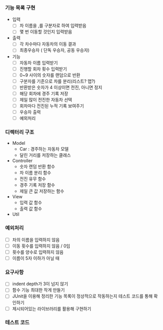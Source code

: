 ### 기능 목록 구현
- 입력
    - [ ] 차 이름을 ,를 구분자로 하여 입력받음
    - [ ] 몇 번 이동할 것인지 입력받음
- 출력
    -  [ ] 각 차수마다 자동차의 이동 결과
    - [ ] 최종우승자 ( 단독 우승자, 공동 우승자)
- 기능
    - [ ] 자동차 이름 입력받기
    - [ ] 진행할 회차 횟수 입력받기
    - [ ] 0~9 사이의 숫자를 랜덤으로 반환
    - [ ] 구분자를 기준으로 차를 분리(리스트? 맵?)
    - [ ] 반환받은 숫자가 4 이상이면 전진, 아니면 정지
    - [ ] 해당 회차에 경주 기록 저장
    - [ ] 제일 많이 전진한 자동차 선택
    - [ ] 회차마다 전진된 누적 기록 보여주기
    - [ ] 우승자 출력
    - [ ] 예외처리

### 디렉터리 구조
- Model
  - Car : 경주하는 자동차 모델
  - 달린 거리를 저장하는 클래스
- Controller
  - 숫자 랜덤 반환 함수
  - 차 이름 분리 함수
  - 전진 유무 함수
  - 경주 기록 저장 함수
  - 제일 큰 값 저장하는 함수
- View
  - 입력 값 함수
  - 출력 값 함수
- Util

### 예외처리
- [ ] 차의 이름을 입력하지 않음
- [ ] 이동 횟수를 입력하지 않음 / 0임
- [ ] 횟수를 양수로 입력하지 않음
- [ ] 이름이 5자 이하가 아닐 때

### 요구사항
- [ ] indent depth가 3이 넘지 않기
- [ ] 함수 기능 최대한 작게 만들기
- [ ] JUnit을 이용해 정리한 기능 목록이 정상적으로 작동하는지 테스트 코드를 통해 확인하기
- [ ] 제시되어있는 라이브러리를 활용해 구현하기

### 테스트 코드
